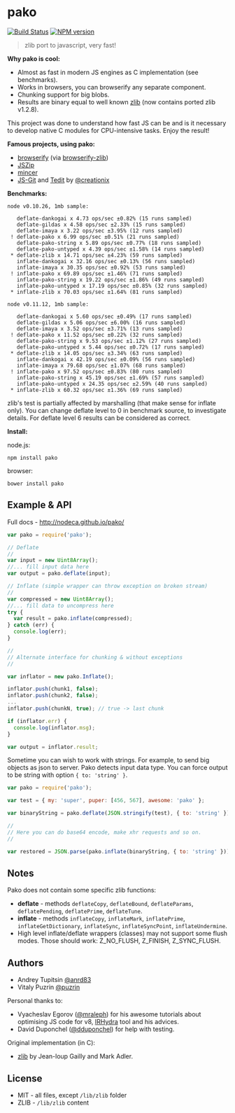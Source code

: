 pako==========================================[![Build Status](https://travis-ci.org/nodeca/pako.svg?branch=master)](https://travis-ci.org/nodeca/pako)[![NPM version](https://img.shields.io/npm/v/pako.svg)](https://www.npmjs.org/package/pako)> zlib port to javascript, very fast!__Why pako is cool:__- Almost as fast in modern JS engines as C implementation (see benchmarks).- Works in browsers, you can browserify any separate component.- Chunking support for big blobs.- Results are binary equal to well known [zlib](http://www.zlib.net/) (now contains ported zlib v1.2.8).This project was done to understand how fast JS can be and is it necessary todevelop native C modules for CPU-intensive tasks. Enjoy the result!__Famous projects, using pako:__- [browserify](http://browserify.org/) (via [browserify-zlib](https://github.com/devongovett/browserify-zlib))- [JSZip](http://stuk.github.io/jszip/)- [mincer](https://github.com/nodeca/mincer)- [JS-Git](https://github.com/creationix/js-git) and  [Tedit](https://chrome.google.com/webstore/detail/tedit-development-environ/ooekdijbnbbjdfjocaiflnjgoohnblgf)  by [@creationix](https://github.com/creationix)__Benchmarks:__```node v0.10.26, 1mb sample:   deflate-dankogai x 4.73 ops/sec ±0.82% (15 runs sampled)   deflate-gildas x 4.58 ops/sec ±2.33% (15 runs sampled)   deflate-imaya x 3.22 ops/sec ±3.95% (12 runs sampled) ! deflate-pako x 6.99 ops/sec ±0.51% (21 runs sampled)   deflate-pako-string x 5.89 ops/sec ±0.77% (18 runs sampled)   deflate-pako-untyped x 4.39 ops/sec ±1.58% (14 runs sampled) * deflate-zlib x 14.71 ops/sec ±4.23% (59 runs sampled)   inflate-dankogai x 32.16 ops/sec ±0.13% (56 runs sampled)   inflate-imaya x 30.35 ops/sec ±0.92% (53 runs sampled) ! inflate-pako x 69.89 ops/sec ±1.46% (71 runs sampled)   inflate-pako-string x 19.22 ops/sec ±1.86% (49 runs sampled)   inflate-pako-untyped x 17.19 ops/sec ±0.85% (32 runs sampled) * inflate-zlib x 70.03 ops/sec ±1.64% (81 runs sampled)node v0.11.12, 1mb sample:   deflate-dankogai x 5.60 ops/sec ±0.49% (17 runs sampled)   deflate-gildas x 5.06 ops/sec ±6.00% (16 runs sampled)   deflate-imaya x 3.52 ops/sec ±3.71% (13 runs sampled) ! deflate-pako x 11.52 ops/sec ±0.22% (32 runs sampled)   deflate-pako-string x 9.53 ops/sec ±1.12% (27 runs sampled)   deflate-pako-untyped x 5.44 ops/sec ±0.72% (17 runs sampled) * deflate-zlib x 14.05 ops/sec ±3.34% (63 runs sampled)   inflate-dankogai x 42.19 ops/sec ±0.09% (56 runs sampled)   inflate-imaya x 79.68 ops/sec ±1.07% (68 runs sampled) ! inflate-pako x 97.52 ops/sec ±0.83% (80 runs sampled)   inflate-pako-string x 45.19 ops/sec ±1.69% (57 runs sampled)   inflate-pako-untyped x 24.35 ops/sec ±2.59% (40 runs sampled) * inflate-zlib x 60.32 ops/sec ±1.36% (69 runs sampled)```zlib's test is partially affected by marshalling (that make sense for inflate only).You can change deflate level to 0 in benchmark source, to investigate details.For deflate level 6 results can be considered as correct.__Install:__node.js:```npm install pako```browser:```bower install pako```Example & API-------------Full docs - http://nodeca.github.io/pako/```javascriptvar pako = require('pako');// Deflate//var input = new Uint8Array();//... fill input data herevar output = pako.deflate(input);// Inflate (simple wrapper can throw exception on broken stream)//var compressed = new Uint8Array();//... fill data to uncompress heretry {  var result = pako.inflate(compressed);} catch (err) {  console.log(err);}//// Alternate interface for chunking & without exceptions//var inflator = new pako.Inflate();inflator.push(chunk1, false);inflator.push(chunk2, false);...inflator.push(chunkN, true); // true -> last chunkif (inflator.err) {  console.log(inflator.msg);}var output = inflator.result;```Sometime you can wish to work with strings. For example, to sendbig objects as json to server. Pako detects input data type. You canforce output to be string with option `{ to: 'string' }`.```javascriptvar pako = require('pako');var test = { my: 'super', puper: [456, 567], awesome: 'pako' };var binaryString = pako.deflate(JSON.stringify(test), { to: 'string' });//// Here you can do base64 encode, make xhr requests and so on.//var restored = JSON.parse(pako.inflate(binaryString, { to: 'string' }));```Notes-----Pako does not contain some specific zlib functions:- __deflate__ -  methods `deflateCopy`, `deflateBound`, `deflateParams`,  `deflatePending`, `deflatePrime`, `deflateTune`.- __inflate__ - methods `inflateCopy`, `inflateMark`,  `inflatePrime`, `inflateGetDictionary`, `inflateSync`, `inflateSyncPoint`, `inflateUndermine`.- High level inflate/deflate wrappers (classes) may not support some flush  modes. Those should work: Z_NO_FLUSH, Z_FINISH, Z_SYNC_FLUSH.Authors-------- Andrey Tupitsin [@anrd83](https://github.com/andr83)- Vitaly Puzrin [@puzrin](https://github.com/puzrin)Personal thanks to:- Vyacheslav Egorov ([@mraleph](https://github.com/mraleph)) for his awesome  tutorials about optimising JS code for v8, [IRHydra](http://mrale.ph/irhydra/)  tool and his advices.- David Duponchel ([@dduponchel](https://github.com/dduponchel)) for help with  testing.Original implementation (in C):- [zlib](http://zlib.net/) by Jean-loup Gailly and Mark Adler.License-------- MIT - all files, except `/lib/zlib` folder- ZLIB - `/lib/zlib` content